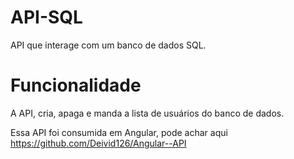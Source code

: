 # API-SQL
API que interage com um banco de dados SQL.

# Funcionalidade

A API, cria, apaga e manda a lista de usuários do banco de dados.

Essa API foi consumida em Angular, pode achar aqui https://github.com/Deivid126/Angular--API
